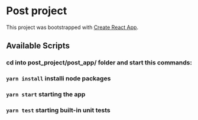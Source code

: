 # Post project

This project was bootstrapped with [Create React App](https://github.com/facebook/create-react-app).

## Available Scripts

### cd into post_project/post_app/ folder and start this commands:

### `yarn install` installi node packages

### `yarn start` starting the app

### `yarn test` starting built-in unit tests
